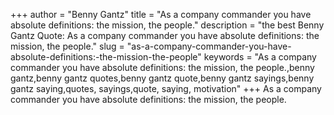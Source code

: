 +++
author = "Benny Gantz"
title = "As a company commander you have absolute definitions: the mission, the people."
description = "the best Benny Gantz Quote: As a company commander you have absolute definitions: the mission, the people."
slug = "as-a-company-commander-you-have-absolute-definitions:-the-mission-the-people"
keywords = "As a company commander you have absolute definitions: the mission, the people.,benny gantz,benny gantz quotes,benny gantz quote,benny gantz sayings,benny gantz saying,quotes, sayings,quote, saying, motivation"
+++
As a company commander you have absolute definitions: the mission, the people.

